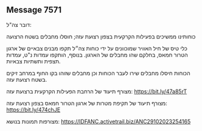 ## Message 7571

דובר צה"ל:

כוחותינו ממשיכים בפעילות הקרקעית בצפון רצועת עזה; חוסלו מחבלים בשטח הרצועה

כלי טיס של חיל האוויר שמוכוונים על ידי כוחות צה״ל תקפו מבנים צבאיים של ארגון הטרור חמאס, בחלקם שהו מחבלים של הארגון. בנוסף, הותקפו עמדות נ"ט, עמדות תצפית ותשתיות צבאיות.

הכוחות חיסלו מחבלים שירו לעבר הכוחות וכן מחבלים שזוהו בקו החוף במרחב זיקים בשטח רצועת עזה.

מצורף תיעוד של הרחבת הפעילות הקרקעית ברצועת עזה: https://bit.ly/47a85rT

מצורף תיעוד של תקיפת מטרות של ארגון הטרור חמאס בצפון רצועת עזה: https://bit.ly/474chJE

מצורפות תמונות בנושא: https://IDFANC.activetrail.biz/ANC29102023254165

